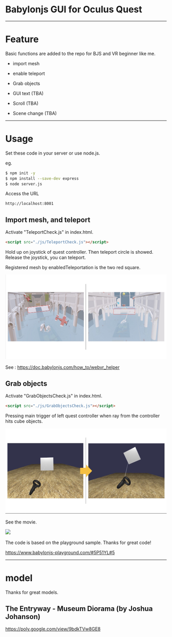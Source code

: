 # Babylonjs GUI for Oculus Quest

---

# Feature

Basic functions are added to the repo for BJS and VR beginner like me.

* import mesh 

* enable teleport  

* Grab objects  

* GUI text  (TBA)  

* Scroll  (TBA)

* Scene change (TBA)  



---

# Usage
Set these code in your server or use node.js. 

eg. 

```bash
$ npm init -y
$ npm install --save-dev express 
$ node server.js
```

Access the URL

```html
http://localhost:8001
```

## Import mesh, and teleport

Activate "TeleportCheck.js" in index.html.

```html
<script src="./js/TeleportCheck.js"></script>
```

Hold up on joystick of quest controller. Then teleport circle is showed. Release the joystick, you can teleport.  

Registered mesh by enabledTeleportation is the two red square.  

![teleport position](./picture_readme/teleport_position.jpg)

See : https://doc.babylonjs.com/how_to/webvr_helper

## Grab objects

Activate "GrabObjectsCheck.js" in index.html.

```html
<script src="./js/GrabObjectsCheck.js"></script>
```

Pressing main trigger of left quest controller when ray from the controller hits cube objects.  

![Grab object](./picture_readme/grab_object.jpg)

See the movie.  

[![](https://img.youtube.com/vi/iop5lj0CoKc/0.jpg)](https://youtu.be/iop5lj0CoKc)  

The code is based on the playground sample. Thanks for great code!

https://www.babylonjs-playground.com/#5P51YL#5

---

# model

Thanks for great models.


## The Entryway - Museum Diorama  (by Joshua Johanson)
https://poly.google.com/view/9bdkTVw8GE8

